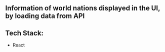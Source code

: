## Information of world nations displayed in the UI, by loading data from API

## Tech Stack:
- React
